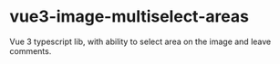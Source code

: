 # vue3-image-multiselect-areas

Vue 3 typescript lib, with ability to select area on the image and leave comments.

